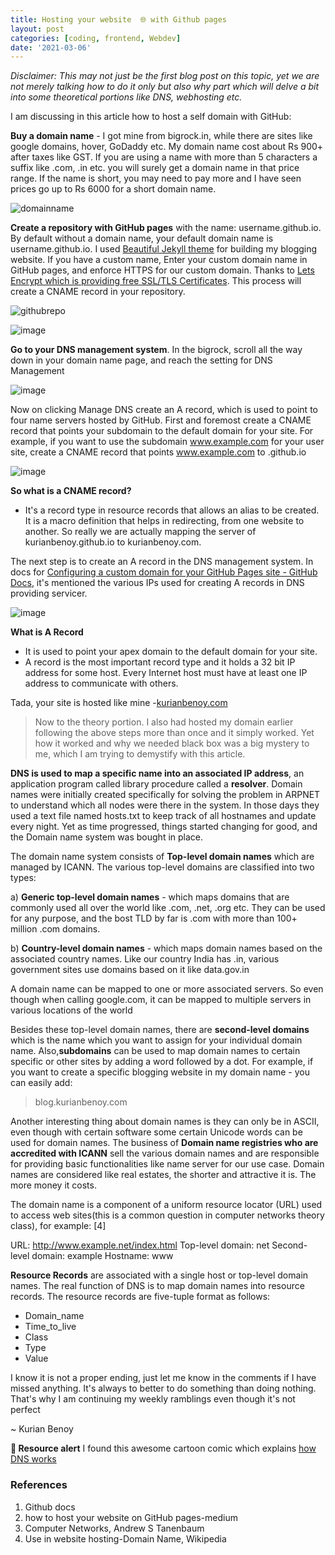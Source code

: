 ```yaml
---
title: Hosting your website  🌐 with Github pages
layout: post
categories: [coding, frontend, Webdev]
date: '2021-03-06'
---
```


*Disclaimer: This may not just be the first blog post on this topic, yet we are not merely talking how to do it only but also why part which will delve a bit into some theoretical portions like DNS, webhosting etc.*

I am discussing in this article how to host a self domain with GitHub:

**Buy a domain name** - I got mine from bigrock.in, while there are sites like google domains, hover, GoDaddy etc. My domain name cost about Rs 900+ after taxes like GST. If you are using a name with more than 5 characters a suffix like .com, .in etc. you will surely get a domain name in that price range. If the name is short, you may need to pay more and I have seen prices go up to Rs 6000 for a short domain name.

![domainname](https://user-images.githubusercontent.com/24592806/110367638-f1b69f00-806d-11eb-9ff8-3290cf08ce3c.png)

**Create a repository with GitHub pages** with the name: username.github.io. By default without a domain name, your default domain name is username.github.io. I used [Beautiful Jekyll theme](https://github.com/daattali/beautiful-jekyll) for building my blogging website. If you have a custom name, Enter your custom domain name in GitHub pages, and enforce HTTPS for our custom domain. Thanks to [Lets Encrypt which is providing free SSL/TLS Certificates](https://letsencrypt.org/). This process will create a CNAME record in your repository.

![githubrepo](https://user-images.githubusercontent.com/24592806/110367702-0dba4080-806e-11eb-9b96-15770a7982ed.png)

![image](https://user-images.githubusercontent.com/24592806/110367923-507c1880-806e-11eb-92e7-3728f5a7f772.png)

**Go to your DNS management system**. In the bigrock, scroll all the way down in your domain name page, and reach the setting for DNS Management

![image](https://user-images.githubusercontent.com/24592806/110369070-d9478400-806f-11eb-8424-9a7f1dc1b7a1.png)

Now on clicking Manage DNS create an A record, which is used to point to four name servers hosted by GitHub. First and
foremost create a CNAME record that points your subdomain to the default domain for your site. For example, if you want to use the subdomain www.example.com for your user site, create a CNAME record that points www.example.com to <user>.github.io
  
![image](https://user-images.githubusercontent.com/24592806/110369506-828e7a00-8070-11eb-9b89-fadd282e0374.png)

**So what is a CNAME record?**

- It's a record type in resource records that allows an alias to be created. It is a macro definition that helps in redirecting, from one website to another. So really we are actually mapping the server of kurianbenoy.github.io to kurianbenoy.com.

The next step is to create an A record in the DNS management system. In docs for [Configuring a custom domain for your GitHub Pages site - GitHub Docs](https://docs.github.com/en/github/working-with-github-pages/managing-a-custom-domain-for-your-github-pages-site), it's mentioned the various IPs used
for creating A records in DNS providing servicer.

![image](https://user-images.githubusercontent.com/24592806/110370904-4a883680-8072-11eb-8af8-231907f1f115.png)


**What is A Record**

- It is used to point your apex domain to the default domain for your site. 
- A record is the most important record type and it holds a 32 bit IP address for some host. Every Internet host must have at least one IP address to communicate with others.


Tada, your site is hosted like mine -[kurianbenoy.com](https://kurianbenoy.com/)

>Now to the theory portion. I also had hosted my domain earlier following the above steps more than once and it simply worked. Yet how it worked and why we needed black box was a big mystery to me, which I am trying to demystify with this article.

**DNS is used to map a specific name into an associated IP address**, an application program called library procedure called a **resolver**. Domain names were initially created specifically for solving the problem in ARPNET to understand which all nodes were there in the system. In those days they used a text file named hosts.txt to keep track of all hostnames and update every night. Yet as time progressed, things started changing for good, and the Domain name system was bought in place.


The domain name system consists of **Top-level domain names** which are managed by ICANN. The various top-level domains are classified into two types:

a) **Generic top-level domain names** - which maps domains that are commonly used all over the world like .com, .net, .org etc. They can be used for any purpose, and the bost TLD by far is .com with more than 100+ million .com domains.


b) **Country-level domain names** - which maps domain names based on the associated country names. Like our country India has .in, various government sites use domains based on it like data.gov.in


A domain name can be mapped to one or more associated servers. So even though when calling google.com, it can be mapped to multiple servers in various locations of the world


Besides these top-level domain names, there are **second-level domains** which is the name which you want to assign for your individual domain name. Also,**subdomains** can be used to map domain names to certain specific or other sites by adding a word followed by a dot. For example, if you want to create a specific blogging website in my domain name - you can easily add:

> blog.kurianbenoy.com


Another interesting thing about domain names is they can only be in ASCII, even though with certain software some certain Unicode words can be used for domain names. The business of **Domain name registries who are accredited with ICANN** sell the various domain names and are responsible for providing basic functionalities like name server for our use case. Domain names are considered like real estates, the shorter and attractive it is. The more money it costs.


The domain name is a component of a uniform resource locator (URL) used to access web sites(this is a common question in computer networks theory class), for example: [4]

URL: http://www.example.net/index.html
Top-level domain: net
Second-level domain: example
Hostname: www

**Resource Records** are associated with a single host or top-level domain names. The real function of DNS is to map domain names into resource records. The resource
records are five-tuple format as follows:

- Domain_name
- Time_to_live
- Class
- Type
- Value

I know it is not a proper ending, just let me know in the comments if I have missed anything. It's always to better to do something than doing nothing.
That's why I am continuing my weekly ramblings even though it's not perfect

~ Kurian Benoy

**📢 Resource alert** I found this awesome cartoon comic which explains [how DNS works](https://howdns.works/episodes/)

### References

1. Github docs
2. how to host your website on GitHub pages-medium
3. Computer Networks, Andrew S Tanenbaum
4. Use in website hosting-Domain Name, Wikipedia
